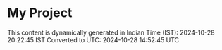 # My Project

This content is dynamically generated in Indian Time (IST): 2024-10-28 20:22:45 IST
Converted to UTC: 2024-10-28 14:52:45 UTC
